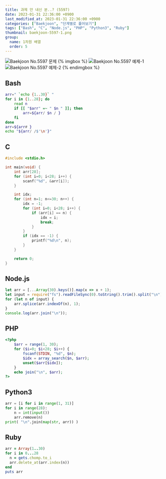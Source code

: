 ```yaml
---
title: 과제 안 내신 분..? (5597)
date: 2023-01-31 22:36:00 +0900
last_modified_at: 2023-01-31 22:36:00 +0900
categories: ["Baekjoon", "단계별로 풀어보기"]
tags: ["Bash", "C", "Node.js", "PHP", "Python3", "Ruby"]
thumbnail: baekjoon-5597-1.png
group:
  name: 1차원 배열
  order: 5
---
```


![Baekjoon No.5597 문제](baekjoon-5597-1.png)
{% imgbox %}
![Baekjoon No.5597 예제-1](baekjoon-5597-2.png)
![Baekjoon No.5597 예제-2](baekjoon-5597-3.png)
{% endimgbox %}

## Bash
```bash
arr=" `echo {1..30}` "
for i in {1..28}; do
	read n
	if [[ "$arr" =~ " $n " ]]; then
		arr=${arr/ $n / }
	fi
done
arr=${arr# }
echo "${arr/ /$'\n'}"
```

## C
```c
#include <stdio.h>

int main(void) {
	int arr[28];
	for (int i=0; i<28; i++) {
		scanf("%d", &arr[i]);
	}

	int idx;
	for (int n=1; n<=30; n++) {
		idx = -1;
		for (int i=0; i<28; i++) {
			if (arr[i] == n) {
				idx = i;
				break;
			}
		}
		if (idx == -1) {
			printf("%d\n", n);
		}
	}

	return 0;
}
```

## Node.js
```javascript
let arr = [...Array(30).keys()].map(x => x + 1);
let input = require("fs").readFileSync(0).toString().trim().split("\n").map(Number).sort();
for (let n of input) {
	arr.splice(arr.indexOf(n), 1);
}
console.log(arr.join("\n"));
```

## PHP
```php
<?php
	$arr = range(1, 30);
	for ($i=0; $i<28; $i++) {
		fscanf(STDIN, "%d", $n);
		$idx = array_search($n, $arr);
		unset($arr[$idx]);
	}
	echo join("\n", $arr);
?>
```

## Python3
```python
arr = [i for i in range(1, 31)]
for i in range(28):
    n = int(input())
    arr.remove(n)
print( "\n".join(map(str, arr)) )
```

## Ruby
```ruby
arr = Array(1..30)
for i in 0...28
  n = gets.chomp.to_i
  arr.delete_at(arr.index(n))
end
puts arr
```
